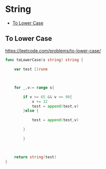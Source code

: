 # String 

+ [To Lower Case](#to-lower-case)

## To Lower Case

https://leetcode.com/problems/to-lower-case/

```go
func toLowerCase(s string) string {
    
    var test []rune
    
    
    
    for _,v:= range s{
        
        if v >= 65 && v <= 90{
            v += 32
            test = append(test,v)
        }else {
            
            test = append(test,v)
           
        }
       
        }
        
         
    
    return string(test)
}

```

